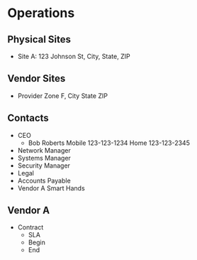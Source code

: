 # Operations

## Physical Sites

- Site A: 123 Johnson St, City, State, ZIP

## Vendor Sites

- Provider Zone F, City State ZIP

## Contacts

- CEO
  - Bob Roberts Mobile 123-123-1234 Home 123-123-2345
- Network Manager
- Systems Manager
- Security Manager
- Legal
- Accounts Payable
- Vendor A Smart Hands

## Vendor A

- Contract
  - SLA
  - Begin
  - End
